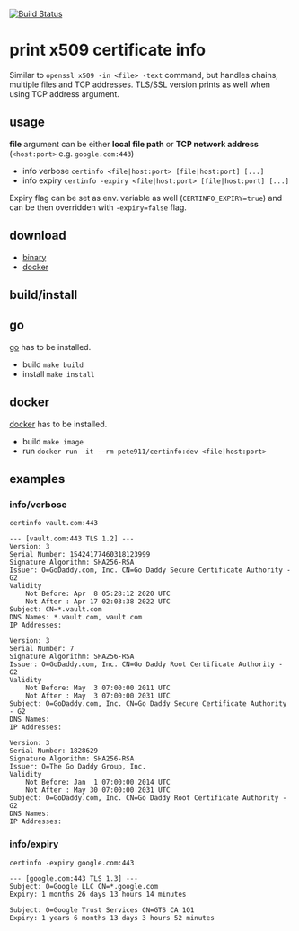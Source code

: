 [![Build Status](https://travis-ci.com/pete911/certinfo.svg?branch=master)](https://travis-ci.com/pete911/certinfo)

# print x509 certificate info

Similar to `openssl x509 -in <file> -text` command, but handles chains, multiple files and TCP addresses. TLS/SSL
version prints as well when using TCP address argument.

## usage

**file** argument can be either **local file path** or **TCP network address**
(`<host:port>` e.g. `google.com:443`)

 - info verbose `certinfo <file|host:port> [file|host:port] [...]`
 - info expiry `certinfo -expiry <file|host:port> [file|host:port] [...]`

Expiry flag can be set as env. variable as well (`CERTINFO_EXPIRY=true`) and can be then overridden with
`-expiry=false` flag.

## download

 - [binary](https://github.com/pete911/certinfo/releases)
 - [docker](https://hub.docker.com/repository/docker/pete911/certinfo)

## build/install

## go

[go](https://golang.org/dl/) has to be installed.
 - build `make build`
 - install `make install`

## docker

[docker](https://www.docker.com/products/docker-desktop) has to be installed.
 - build `make image`
 - run `docker run -it --rm pete911/certinfo:dev <file|host:port>`

## examples

### info/verbose

`certinfo vault.com:443`
```
--- [vault.com:443 TLS 1.2] ---
Version: 3
Serial Number: 15424177460318123999
Signature Algorithm: SHA256-RSA
Issuer: O=GoDaddy.com, Inc. CN=Go Daddy Secure Certificate Authority - G2
Validity
    Not Before: Apr  8 05:28:12 2020 UTC
    Not After : Apr 17 02:03:38 2022 UTC
Subject: CN=*.vault.com
DNS Names: *.vault.com, vault.com
IP Addresses:

Version: 3
Serial Number: 7
Signature Algorithm: SHA256-RSA
Issuer: O=GoDaddy.com, Inc. CN=Go Daddy Root Certificate Authority - G2
Validity
    Not Before: May  3 07:00:00 2011 UTC
    Not After : May  3 07:00:00 2031 UTC
Subject: O=GoDaddy.com, Inc. CN=Go Daddy Secure Certificate Authority - G2
DNS Names:
IP Addresses:

Version: 3
Serial Number: 1828629
Signature Algorithm: SHA256-RSA
Issuer: O=The Go Daddy Group, Inc.
Validity
    Not Before: Jan  1 07:00:00 2014 UTC
    Not After : May 30 07:00:00 2031 UTC
Subject: O=GoDaddy.com, Inc. CN=Go Daddy Root Certificate Authority - G2
DNS Names:
IP Addresses:
```

### info/expiry

`certinfo -expiry google.com:443`
```
--- [google.com:443 TLS 1.3] ---
Subject: O=Google LLC CN=*.google.com
Expiry: 1 months 26 days 13 hours 14 minutes

Subject: O=Google Trust Services CN=GTS CA 1O1
Expiry: 1 years 6 months 13 days 3 hours 52 minutes
```